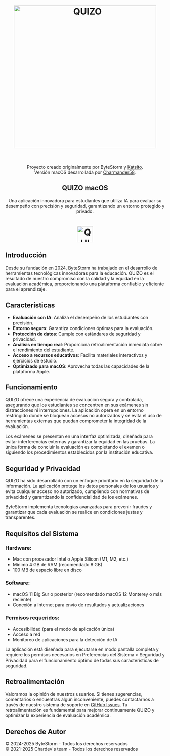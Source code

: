 <h1 align="center"> <img alt="QUIZO" title="QUIZO" src="https://github.com/user-attachments/assets/fdc6ec64-1d98-450f-b6eb-1f1b06fa5346" width="450"> </h1> <br>
<p align="center">
  Proyecto creado originalmente por ByteStorm y <a href="https://github.com/Soy-Katsito">Katsito</a>.<br>
  Versión macOS desarrollada por <a href="https://github.com/Charmander58GitHub">Charmander58</a>.
</p>
<h2 align="center">QUIZO macOS</h2>
<p align="center">
  Una aplicación innovadora para estudiantes que utiliza IA para evaluar su desempeño con precisión y seguridad, garantizando un entorno protegido y privado.
</p>
<h1 align="center"><img alt="QUIZO" title="Swift" src="https://github.com/user-attachments/assets/87d6ff28-43e6-4d40-a2f4-3bab504ef408" width="50"></h1>

## Introducción
Desde su fundación en 2024, ByteStorm ha trabajado en el desarrollo de herramientas tecnológicas innovadoras para la educación. QUIZO es el resultado de nuestro compromiso con la calidad y la equidad en la evaluación académica, proporcionando una plataforma confiable y eficiente para el aprendizaje.

## Características
- **Evaluación con IA**: Analiza el desempeño de los estudiantes con precisión.
- **Entorno seguro**: Garantiza condiciones óptimas para la evaluación.
- **Protección de datos**: Cumple con estándares de seguridad y privacidad.
- **Análisis en tiempo real**: Proporciona retroalimentación inmediata sobre el rendimiento del estudiante.
- **Acceso a recursos educativos**: Facilita materiales interactivos y ejercicios de estudio.
- **Optimizado para macOS**: Aprovecha todas las capacidades de la plataforma Apple.

## Funcionamiento
QUIZO ofrece una experiencia de evaluación segura y controlada, asegurando que los estudiantes se concentren en sus exámenes sin distracciones ni interrupciones. La aplicación opera en un entorno restringido donde se bloquean accesos no autorizados y se evita el uso de herramientas externas que puedan comprometer la integridad de la evaluación. 

Los exámenes se presentan en una interfaz optimizada, diseñada para evitar interferencias externas y garantizar la equidad en las pruebas. La única forma de concluir la evaluación es completando el examen o siguiendo los procedimientos establecidos por la institución educativa.

## Seguridad y Privacidad
QUIZO ha sido desarrollado con un enfoque prioritario en la seguridad de la información. La aplicación protege los datos personales de los usuarios y evita cualquier acceso no autorizado, cumpliendo con normativas de privacidad y garantizando la confidencialidad de los exámenes. 

ByteStorm implementa tecnologías avanzadas para prevenir fraudes y garantizar que cada evaluación se realice en condiciones justas y transparentes.

## Requisitos del Sistema
### Hardware:
- Mac con procesador Intel o Apple Silicon (M1, M2, etc.)
- Mínimo 4 GB de RAM (recomendado 8 GB)
- 100 MB de espacio libre en disco

### Software:
- macOS 11 Big Sur o posterior (recomendado macOS 12 Monterey o más reciente)
- Conexión a Internet para envío de resultados y actualizaciones

### Permisos requeridos:
- Accesibilidad (para el modo de aplicación única)
- Acceso a red
- Monitoreo de aplicaciones para la detección de IA

La aplicación está diseñada para ejecutarse en modo pantalla completa y requiere los permisos necesarios en Preferencias del Sistema > Seguridad y Privacidad para el funcionamiento óptimo de todas sus características de seguridad.

## Retroalimentación
Valoramos la opinión de nuestros usuarios. Si tienes sugerencias, comentarios o encuentras algún inconveniente, puedes contactarnos a través de nuestro sistema de soporte en [GitHub Issues](https://github.com/Soy-Katsito/QUIZO/issues/new). Tu retroalimentación es fundamental para mejorar continuamente QUIZO y optimizar la experiencia de evaluación académica.

## Derechos de Autor
© 2024-2025 ByteStorm - Todos los derechos reservados  
© 2021-2025 Chardev's team - Todos los derechos reservados
